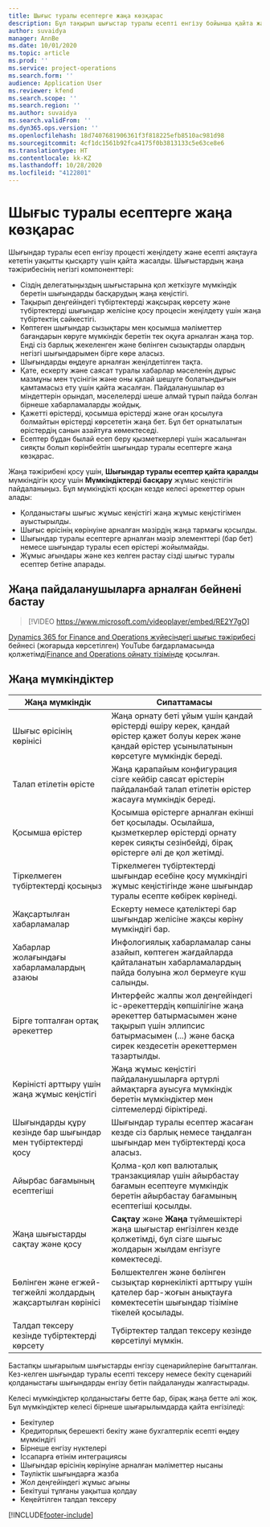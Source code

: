 ```yaml
---
title: Шығыс туралы есептерге жаңа көзқарас
description: Бұл тақырып шығыстар туралы есепті енгізу бойынша қайта жасалған және қайта құрылған тәжірибе туралы ақпарат береді.
author: suvaidya
manager: AnnBe
ms.date: 10/01/2020
ms.topic: article
ms.prod: ''
ms.service: project-operations
ms.search.form: ''
audience: Application User
ms.reviewer: kfend
ms.search.scope: ''
ms.search.region: ''
ms.author: suvaidya
ms.search.validFrom: ''
ms.dyn365.ops.version: ''
ms.openlocfilehash: 18d7407681906361f3f818225efb8510ac981d98
ms.sourcegitcommit: 4cf1dc1561b92fca4175f0b3813133c5e63ce8e6
ms.translationtype: HT
ms.contentlocale: kk-KZ
ms.lasthandoff: 10/28/2020
ms.locfileid: "4122801"
---
```

# <a name="expense-reports-reimagined"></a>Шығыс туралы есептерге жаңа көзқарас

Шығындар туралы есеп енгізу процесті жеңілдету және есепті аяқтауға кететін уақытты қысқарту үшін қайта жасалды. Шығыстардың жаңа тәжірибесінің негізгі компоненттері:

- Сіздің делегатыңыздың шығыстарына қол жеткізуге мүмкіндік беретін шығындарды басқарудың жаңа кеңістігі.
- Тақырып деңгейіндегі түбіртектерді жақсырақ көрсету және түбіртектерді шығындар желісіне қосу процесін жеңілдету үшін жаңа түбіртектің сәйкестігі.
- Көптеген шығындар сызықтары мен қосымша мәліметтер бағандарын көруге мүмкіндік беретін тек оқуға арналған жаңа тор. Енді сіз барлық жекеленген және бөлінген сызықтарды олардың негізгі шығындарымен бірге көре аласыз.
- Шығындарды өңдеуге арналған жеңілдетілген тақта.
- Қате, ескерту және саясат туралы хабарлар мәселенің дұрыс мазмұны мен түсінігін және оны қалай шешуге болатындығын қамтамасыз ету үшін қайта жасалған. Пайдаланушылар өз міндеттерін орындап, мәселелерді шеше алмай тұрып пайда болған бірнеше хабарламаларды жойдық.
- Қажетті өрістерді, қосымша өрістерді және оған қосылуға болмайтын өрістерді көрсететін жаңа бет. Бұл бет орнатылатын өрістердің санын азайтуға көмектеседі.
- Есептер бұдан былай есеп беру қызметкерлері үшін жасалынған сияқты болып көрінбейтін шығындар туралы есептерге жаңа көзқарас.

Жаңа тәжірибені қосу үшін, **Шығындар туралы есептер қайта қаралды** мүмкіндігін қосу үшін **Мүмкіндіктерді басқару** жұмыс кеңістігін пайдаланыңыз. Бұл мүмкіндікті қосқан кезде келесі әрекеттер орын алады:

- Қолданыстағы шығыс жұмыс кеңістігі жаңа жұмыс кеңістігімен ауыстырылды.
- Шығыс өрісінің көрінуіне арналған мәзірдің жаңа тармағы қосылды.
- Шығындар туралы есептерге арналған мәзір элементтері (бар бет) немесе шығындар туралы есеп өрістері жойылмайды.
- Жұмыс ағындары және кез келген растау сізді шығыс туралы есептер бетіне апарады.

## <a name="getting-started-video-for-new-users"></a>Жаңа пайдаланушыларға арналған бейнені бастау

> [!VIDEO https://www.microsoft.com/videoplayer/embed/RE2Y7gO]

[Dynamics 365 for Finance and Operations жүйесіндегі шығыс тәжірибесі](https://youtu.be/Ocy-MsTvEE0) бейнесі (жоғарыда көрсетілген) YouTube бағдарламасында қолжетімді[Finance and Operations ойнату тізімінде](https://www.youtube.com/playlist?list=PLcakwueIHoT_SYfIaPGoOhloFoCXiUSyW) қосылған.

## <a name="new-features"></a>Жаңа мүмкіндіктер

| Жаңа мүмкіндік | Сипаттамасы |
|---|----|
| Шығыс өрісінің көрінісі | Жаңа орнату беті ұйым үшін қандай өрістерді өшіру керек, қандай өрістер қажет болуы керек және қандай өрістер ұсынылатынын көрсетуге мүмкіндік береді. |
| Талап етілетін өрісте | Жаңа қарапайым конфигурация сізге кейбір саясат өрістерін пайдаланбай талап етілетін өрістер жасауға мүмкіндік береді. |
| Қосымша өрістер | Қосымша өрістерге арналған екінші бет қосылады. Осылайша, қызметкерлер өрістерді орнату керек сияқты сезінбейді, бірақ өрістерге әлі де қол жетімді. |
| Тіркелмеген түбіртектерді қосыңыз | Тіркелмеген түбіртектерді шығындар есебіне қосу мүмкіндігі жұмыс кеңістігінде және шығындар туралы есепте көбірек көрінеді. |
| Жақсартылған хабарламалар | Ескерту немесе қателіктері бар шығындар желісіне жақсы көріну мүмкіндігі бар. |
| Хабарлар жолағындағы хабарламалардың азаюы| Инфологиялық хабарламалар саны азайып, көптеген жағдайларда қайталанатын хабарламалардың пайда болуына жол бермеуге күш салынды. |
| Бірге топталған ортақ әрекеттер | Интерфейс жалпы жол деңгейіндегі іс-әрекеттердің көпшілігіне жаңа әрекеттер батырмасымен және тақырып үшін эллипсис батырмасымен (...) және басқа сирек кездесетін әрекеттермен тазартылды. |
| Көріністі арттыру үшін жаңа жұмыс кеңістігі | Жаңа жұмыс кеңістігі пайдаланушыларға әртүрлі аймақтарға ауысуға мүмкіндік беретін мүмкіндіктер мен сілтемелерді біріктіреді. |
| Шығындарды құру кезінде бар шығындар мен түбіртектерді қосу | Шығындар туралы есептер жасаған кезде сіз барлық немесе таңдалған шығындар мен түбіртектерді қоса аласыз. |
| Айырбас бағамының есептегіші | Қолма-қол көп валюталық транзакциялар үшін айырбастау бағамын есептеуге мүмкіндік беретін айырбастау бағамының есептегіші қосылды. |
| Жаңа шығыстарды сақтау және қосу | **Сақтау** және **Жаңа** түймешіктері жаңа шығыстар енгізілген кезде қолжетімді, бұл сізге шығыс жолдарын жылдам енгізуге көмектеседі. |
| Бөлінген және егжей-тегжейлі жолдардың жақсартылған көрінісі | Бөлшектелген және бөлінген сызықтар көрнекілікті арттыру үшін қателер бар-жоғын анықтауға көмектесетін шығындар тізіміне тікелей қосылады. |
| Талдап тексеру кезінде түбіртектерді көрсету | Түбіртектер талдап тексеру кезінде көрсетілуі мүмкін. |

Бастапқы шығарылым шығыстарды енгізу сценарийлеріне бағытталған. Кез-келген шығындар туралы есепті тексеру немесе бекіту сценарийі қолданыстағы шығындарды енгізу бетін пайдалануды жалғастырады.

Келесі мүмкіндіктер қолданыстағы бетте бар, бірақ жаңа бетте әлі жоқ. Бұл мүмкіндіктер келесі бірнеше шығарылымдарда қайта енгізіледі:

- Бекітулер
- Кредиторлық берешекті бекіту және бухгалтерлік есепті өңдеу мүмкіндігі
- Бірнеше енгізу нүктелері
- Іссапарға өтінім интеграциясы
- Шығындар өрісінің көрінуіне арналған мәліметтер нысаны
- Тәуліктік шығындарға жазба
- Жол деңгейіндегі жұмыс ағыны
- Бекітуші тұлғаны уақытша қолдау
- Кеңейтілген талдап тексеру


[!INCLUDE[footer-include](../includes/footer-banner.md)]